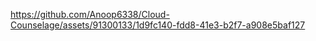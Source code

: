 https://github.com/Anoop6338/Cloud-Counselage/assets/91300133/1d9fc140-fdd8-41e3-b2f7-a908e5baf127

